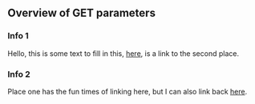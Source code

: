 ## Overview of GET parameters

### Info 1

Hello, this is some text to fill in this, [here](#info-2), is a link to the second place.






















### Info 2

Place one has the fun times of linking here, but I can also link back [here](#info-1).

